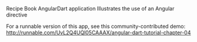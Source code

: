 Recipe Book AngularDart application
Illustrates the use of an Angular directive

For a runnable version of this app, see this community-contributed demo:
http://runnable.com/UvL2Q4UQl05CAAAX/angular-dart-tutorial-chapter-04